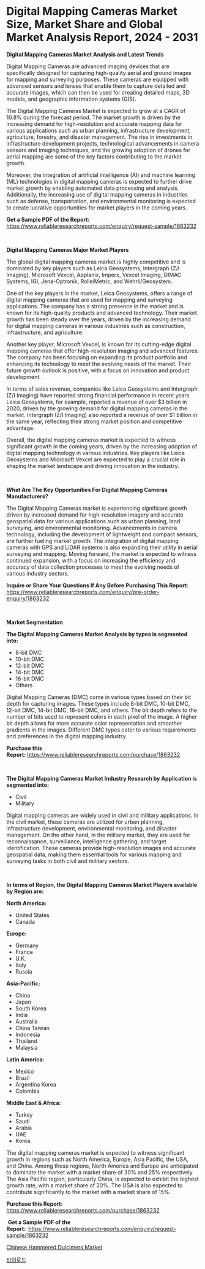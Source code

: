 <p><h1>Digital Mapping Cameras Market Size, Market Share and Global Market Analysis Report, 2024 - 2031</h1></p><p><strong>Digital Mapping Cameras Market Analysis and Latest Trends</strong></p>
<p><p>Digital Mapping Cameras are advanced imaging devices that are specifically designed for capturing high-quality aerial and ground images for mapping and surveying purposes. These cameras are equipped with advanced sensors and lenses that enable them to capture detailed and accurate images, which can then be used for creating detailed maps, 3D models, and geographic information systems (GIS).</p><p>The Digital Mapping Cameras Market is expected to grow at a CAGR of 10.8% during the forecast period. The market growth is driven by the increasing demand for high-resolution and accurate mapping data for various applications such as urban planning, infrastructure development, agriculture, forestry, and disaster management. The rise in investments in infrastructure development projects, technological advancements in camera sensors and imaging techniques, and the growing adoption of drones for aerial mapping are some of the key factors contributing to the market growth.</p><p>Moreover, the integration of artificial intelligence (AI) and machine learning (ML) technologies in digital mapping cameras is expected to further drive market growth by enabling automated data processing and analysis. Additionally, the increasing use of digital mapping cameras in industries such as defense, transportation, and environmental monitoring is expected to create lucrative opportunities for market players in the coming years.</p></p>
<p><strong>Get a Sample PDF of the Report:&nbsp;</strong> <a href="https://www.reliableresearchreports.com/enquiry/request-sample/1863232">https://www.reliableresearchreports.com/enquiry/request-sample/1863232</a></p>
<p>&nbsp;</p>
<p><strong>Digital Mapping Cameras Major Market Players</strong></p>
<p><p>The global digital mapping cameras market is highly competitive and is dominated by key players such as Leica Geosystems, Intergraph (Z/I Imaging), Microsoft Vexcel, Applanix, Imperx, Vexcel Imaging, DIMAC Systems, IGI, Jena-Optronik, RolleiMetric, and Wehrli/Geosystem.</p><p>One of the key players in the market, Leica Geosystems, offers a range of digital mapping cameras that are used for mapping and surveying applications. The company has a strong presence in the market and is known for its high-quality products and advanced technology. Their market growth has been steady over the years, driven by the increasing demand for digital mapping cameras in various industries such as construction, infrastructure, and agriculture.</p><p>Another key player, Microsoft Vexcel, is known for its cutting-edge digital mapping cameras that offer high-resolution imaging and advanced features. The company has been focusing on expanding its product portfolio and enhancing its technology to meet the evolving needs of the market. Their future growth outlook is positive, with a focus on innovation and product development.</p><p>In terms of sales revenue, companies like Leica Geosystems and Intergraph (Z/I Imaging) have reported strong financial performance in recent years. Leica Geosystems, for example, reported a revenue of over $3 billion in 2020, driven by the growing demand for digital mapping cameras in the market. Intergraph (Z/I Imaging) also reported a revenue of over $1 billion in the same year, reflecting their strong market position and competitive advantage.</p><p>Overall, the digital mapping cameras market is expected to witness significant growth in the coming years, driven by the increasing adoption of digital mapping technology in various industries. Key players like Leica Geosystems and Microsoft Vexcel are expected to play a crucial role in shaping the market landscape and driving innovation in the industry.</p></p>
<p>&nbsp;</p>
<p><strong>What Are The Key Opportunities For Digital Mapping Cameras Manufacturers?</strong></p>
<p><p>The Digital Mapping Cameras market is experiencing significant growth driven by increased demand for high-resolution imagery and accurate geospatial data for various applications such as urban planning, land surveying, and environmental monitoring. Advancements in camera technology, including the development of lightweight and compact sensors, are further fueling market growth. The integration of digital mapping cameras with GPS and LiDAR systems is also expanding their utility in aerial surveying and mapping. Moving forward, the market is expected to witness continued expansion, with a focus on increasing the efficiency and accuracy of data collection processes to meet the evolving needs of various industry sectors.</p></p>
<p><strong>Inquire or Share Your Questions If Any Before Purchasing This Report:</strong> <a href="https://www.reliableresearchreports.com/enquiry/pre-order-enquiry/1863232">https://www.reliableresearchreports.com/enquiry/pre-order-enquiry/1863232</a></p>
<p>&nbsp;</p>
<p><strong>Market Segmentation</strong></p>
<p><strong>The Digital Mapping Cameras Market Analysis by types is segmented into:</strong></p>
<p><ul><li>8-bit DMC</li><li>10-bit DMC</li><li>12-bit DMC</li><li>14-bit DMC</li><li>16-bit DMC</li><li>Others</li></ul></p>
<p><p>Digital Mapping Cameras (DMC) come in various types based on their bit depth for capturing images. These types include 8-bit DMC, 10-bit DMC, 12-bit DMC, 14-bit DMC, 16-bit DMC, and others. The bit depth refers to the number of bits used to represent colors in each pixel of the image. A higher bit depth allows for more accurate color representation and smoother gradients in the images. Different DMC types cater to various requirements and preferences in the digital mapping industry.</p></p>
<p><strong>Purchase this Report:&nbsp;</strong><a href="https://www.reliableresearchreports.com/purchase/1863232">https://www.reliableresearchreports.com/purchase/1863232</a></p>
<p>&nbsp;</p>
<p><strong>The Digital Mapping Cameras Market Industry Research by Application is segmented into:</strong></p>
<p><ul><li>Civil</li><li>Military</li></ul></p>
<p><p>Digital mapping cameras are widely used in civil and military applications. In the civil market, these cameras are utilized for urban planning, infrastructure development, environmental monitoring, and disaster management. On the other hand, in the military market, they are used for reconnaissance, surveillance, intelligence gathering, and target identification. These cameras provide high-resolution images and accurate geospatial data, making them essential tools for various mapping and surveying tasks in both civil and military sectors.</p></p>
<p>&nbsp;</p>
<p><strong>In terms of Region, the Digital Mapping Cameras Market Players available by Region are:</strong></p>
<p>
    <p> <strong> North America: </strong>
        <ul>
            <li>United States</li>
            <li>Canada</li>
        </ul>
        </p> 
    <p> <strong> Europe: </strong>
        <ul>
            <li>Germany</li>
            <li>France</li>
            <li>U.K.</li>
            <li>Italy</li>
            <li>Russia</li>
        </ul>
        </p> 
    <p> <strong> Asia-Pacific: </strong>
        <ul>
            <li>China</li>
            <li>Japan</li>
            <li>South Korea</li>
            <li>India</li>
            <li>Australia</li>
            <li>China Taiwan</li>
            <li>Indonesia</li>
            <li>Thailand</li>
            <li>Malaysia</li>
        </ul>
        </p> 
    <p> <strong> Latin America: </strong>
        <ul>
            <li>Mexico</li>
            <li>Brazil</li>
            <li>Argentina Korea</li>
            <li>Colombia</li>
        </ul>
        </p> 
    <p> <strong> Middle East & Africa: </strong>
        <ul>
            <li>Turkey</li>
            <li>Saudi</li>
            <li>Arabia</li>
            <li>UAE</li>
            <li>Korea</li>
        </ul>
    </p>
    </p>
<p><p>The digital mapping cameras market is expected to witness significant growth in regions such as North America, Europe, Asia Pacific, the USA, and China. Among these regions, North America and Europe are anticipated to dominate the market with a market share of 30% and 25% respectively. The Asia Pacific region, particularly China, is expected to exhibit the highest growth rate, with a market share of 20%. The USA is also expected to contribute significantly to the market with a market share of 15%.</p></p>
<p><strong>Purchase this Report: </strong><a href="https://www.reliableresearchreports.com/purchase/1863232">https://www.reliableresearchreports.com/purchase/1863232</a></p>
<p>&nbsp;<strong>Get a Sample PDF of the Report:&nbsp;&nbsp;</strong><a href="https://www.reliableresearchreports.com/enquiry/request-sample/1863232">https://www.reliableresearchreports.com/enquiry/request-sample/1863232</a></p>
<p><strong></strong></p>
<p><p><a href="https://github.com/YashRP12/Market-Research-Report-List-3/blob/main/chinese-hammered-dulcimers-market.md">Chinese Hammered Dulcimers Market</a></p><p><a href="https://github.com/qpfbabw35734906/Market-Research-Report-List-1/blob/main/25782897471.md">타이로드</a></p></p>